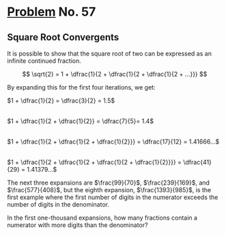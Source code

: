 # [Problem](https://projecteuler.net/problem=57) No. 57

## Square Root Convergents

It is possible to show that the square root of two can be expressed as an infinite continued fraction.

$$
\sqrt{2} = 1 + \dfrac{1}{2 + \dfrac{1}{2 + \dfrac{1}{2 + ...}}}
$$

By expanding this for the first four iterations, we get:

$1 + \dfrac{1}{2} = \dfrac{3}{2} = 1.5$
<br>
<br>

$1 + \dfrac{1}{2 + \dfrac{1}{2}} = \dfrac{7}{5}= 1.4$
<br>
<br>

$1 + \dfrac{1}{2 + \dfrac{1}{2 + \dfrac{1}{2}}} = \dfrac{17}{12} = 1.41666...$
<br>
<br>

$1 + \dfrac{1}{2 + \dfrac{1}{2 + \dfrac{1}{2 + \dfrac{1}{2}}}} = \dfrac{41}{29} = 1.41379...$

The next three expansions are $\frac{99}{70}$, $\frac{239}{169}$, and $\frac{577}{408}$, but the eighth expansion, $\frac{1393}{985}$, is the first example where the first number of digits in the numerator exceeds the number of digits in the denominator.

In the first one-thousand expansions, how many fractions contain a numerator with more digits than the denominator?
